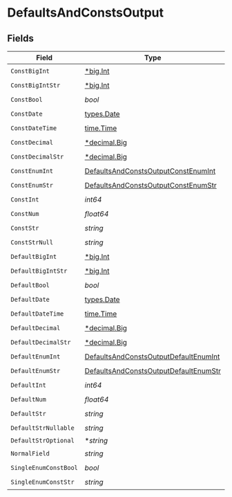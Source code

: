 # DefaultsAndConstsOutput


## Fields

| Field                                                                                                 | Type                                                                                                  | Required                                                                                              | Description                                                                                           |
| ----------------------------------------------------------------------------------------------------- | ----------------------------------------------------------------------------------------------------- | ----------------------------------------------------------------------------------------------------- | ----------------------------------------------------------------------------------------------------- |
| `ConstBigInt`                                                                                         | [*big.Int](https://pkg.go.dev/math/big#Int)                                                           | :heavy_check_mark:                                                                                    | N/A                                                                                                   |
| `ConstBigIntStr`                                                                                      | [*big.Int](https://pkg.go.dev/math/big#Int)                                                           | :heavy_check_mark:                                                                                    | N/A                                                                                                   |
| `ConstBool`                                                                                           | *bool*                                                                                                | :heavy_check_mark:                                                                                    | N/A                                                                                                   |
| `ConstDate`                                                                                           | [types.Date](../../types/date.md)                                                                     | :heavy_check_mark:                                                                                    | N/A                                                                                                   |
| `ConstDateTime`                                                                                       | [time.Time](https://pkg.go.dev/time#Time)                                                             | :heavy_check_mark:                                                                                    | N/A                                                                                                   |
| `ConstDecimal`                                                                                        | [*decimal.Big](https://pkg.go.dev/github.com/ericlagergren/decimal#Big)                               | :heavy_check_mark:                                                                                    | N/A                                                                                                   |
| `ConstDecimalStr`                                                                                     | [*decimal.Big](https://pkg.go.dev/github.com/ericlagergren/decimal#Big)                               | :heavy_check_mark:                                                                                    | N/A                                                                                                   |
| `ConstEnumInt`                                                                                        | [DefaultsAndConstsOutputConstEnumInt](../../models/shared/defaultsandconstsoutputconstenumint.md)     | :heavy_check_mark:                                                                                    | N/A                                                                                                   |
| `ConstEnumStr`                                                                                        | [DefaultsAndConstsOutputConstEnumStr](../../models/shared/defaultsandconstsoutputconstenumstr.md)     | :heavy_check_mark:                                                                                    | N/A                                                                                                   |
| `ConstInt`                                                                                            | *int64*                                                                                               | :heavy_check_mark:                                                                                    | N/A                                                                                                   |
| `ConstNum`                                                                                            | *float64*                                                                                             | :heavy_check_mark:                                                                                    | N/A                                                                                                   |
| `ConstStr`                                                                                            | *string*                                                                                              | :heavy_check_mark:                                                                                    | N/A                                                                                                   |
| `ConstStrNull`                                                                                        | *string*                                                                                              | :heavy_check_mark:                                                                                    | N/A                                                                                                   |
| `DefaultBigInt`                                                                                       | [*big.Int](https://pkg.go.dev/math/big#Int)                                                           | :heavy_check_mark:                                                                                    | N/A                                                                                                   |
| `DefaultBigIntStr`                                                                                    | [*big.Int](https://pkg.go.dev/math/big#Int)                                                           | :heavy_check_mark:                                                                                    | N/A                                                                                                   |
| `DefaultBool`                                                                                         | *bool*                                                                                                | :heavy_check_mark:                                                                                    | N/A                                                                                                   |
| `DefaultDate`                                                                                         | [types.Date](../../types/date.md)                                                                     | :heavy_check_mark:                                                                                    | N/A                                                                                                   |
| `DefaultDateTime`                                                                                     | [time.Time](https://pkg.go.dev/time#Time)                                                             | :heavy_check_mark:                                                                                    | N/A                                                                                                   |
| `DefaultDecimal`                                                                                      | [*decimal.Big](https://pkg.go.dev/github.com/ericlagergren/decimal#Big)                               | :heavy_check_mark:                                                                                    | N/A                                                                                                   |
| `DefaultDecimalStr`                                                                                   | [*decimal.Big](https://pkg.go.dev/github.com/ericlagergren/decimal#Big)                               | :heavy_check_mark:                                                                                    | N/A                                                                                                   |
| `DefaultEnumInt`                                                                                      | [DefaultsAndConstsOutputDefaultEnumInt](../../models/shared/defaultsandconstsoutputdefaultenumint.md) | :heavy_check_mark:                                                                                    | N/A                                                                                                   |
| `DefaultEnumStr`                                                                                      | [DefaultsAndConstsOutputDefaultEnumStr](../../models/shared/defaultsandconstsoutputdefaultenumstr.md) | :heavy_check_mark:                                                                                    | N/A                                                                                                   |
| `DefaultInt`                                                                                          | *int64*                                                                                               | :heavy_check_mark:                                                                                    | N/A                                                                                                   |
| `DefaultNum`                                                                                          | *float64*                                                                                             | :heavy_check_mark:                                                                                    | N/A                                                                                                   |
| `DefaultStr`                                                                                          | *string*                                                                                              | :heavy_check_mark:                                                                                    | N/A                                                                                                   |
| `DefaultStrNullable`                                                                                  | *string*                                                                                              | :heavy_check_mark:                                                                                    | N/A                                                                                                   |
| `DefaultStrOptional`                                                                                  | **string*                                                                                             | :heavy_minus_sign:                                                                                    | N/A                                                                                                   |
| `NormalField`                                                                                         | *string*                                                                                              | :heavy_check_mark:                                                                                    | N/A                                                                                                   |
| `SingleEnumConstBool`                                                                                 | *bool*                                                                                                | :heavy_check_mark:                                                                                    | N/A                                                                                                   |
| `SingleEnumConstStr`                                                                                  | *string*                                                                                              | :heavy_check_mark:                                                                                    | N/A                                                                                                   |